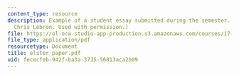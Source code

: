 ```yaml
---
content_type: resource
description: Example of a student essay submitted during the semester. (Courtesy of
  Chris Lebron. Used with permission.)
file: https://ol-ocw-studio-app-production.s3.amazonaws.com/courses/17-960-foundations-of-political-science-fall-2004/fececfeb942fba3a373556813aca2b09_elster_paper.pdf
file_type: application/pdf
resourcetype: Document
title: elster_paper.pdf
uid: fececfeb-942f-ba3a-3735-56813aca2b09
---
```

